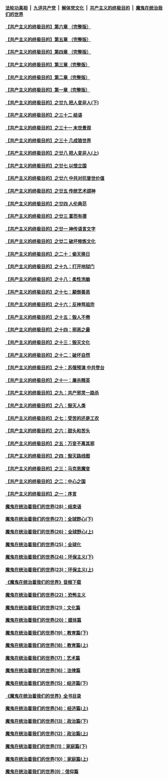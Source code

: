 ####  [法轮功真相](../../../../basic/blob/master/README.md?t=02130726) &nbsp;|&nbsp; [九评共产党](../../../../9ping.md/blob/master/README.md?t=02130726) &nbsp;|&nbsp; [解体党文化](../../../../jtdwh.md/blob/master/README.md?t=02130726)  &nbsp;|&nbsp; [共产主义的终极目的](../../../../gczydzjmd.md/blob/master/README.md?t=02130726) &nbsp;|&nbsp; [魔鬼在统治我们的世界](../../../../mgztzwmdsj.md/blob/master/README.md?t=02130726) 

#### [【共产主义的终极目的】第六章 （完整版）](../pages/nsc422/n11428913.md?t=02130726) 

#### [【共产主义的终极目的】第五章 （完整版）](../pages/nsc422/n11428912.md?t=02130726) 

#### [【共产主义的终极目的】第四章 （完整版）](../pages/nsc422/n11428907.md?t=02130726) 

#### [【共产主义的终极目的】第三章（完整版）](../pages/nsc422/n11428848.md?t=02130726) 

#### [【共产主义的终极目的】第二章（完整版）](../pages/nsc422/n11428831.md?t=02130726) 

#### [【共产主义的终极目的】第一章（完整版）](../pages/nsc422/n11417651.md?t=02130726) 

#### [【共产主义的终极目的】之廿九 把人变非人(下)](../pages/nsc422/n11344140.md?t=02130726) 

#### [【共产主义的终极目的】之三十二 结语](../pages/nsc422/n11360535.md?t=02130726) 

#### [【共产主义的终极目的】之三十一 末世景观](../pages/nsc422/n11351129.md?t=02130726) 

#### [【共产主义的终极目的】之三十 几成狼世界](../pages/nsc422/n11348280.md?t=02130726) 

#### [【共产主义的终极目的】之廿八 把人变非人(上)](../pages/nsc422/n11340492.md?t=02130726) 

#### [【共产主义的终极目的】之廿七 以恨立国](../pages/nsc422/n11336944.md?t=02130726) 

#### [【共产主义的终极目的】之廿六 中共对抗普世价值](../pages/nsc422/n11324785.md?t=02130726) 

#### [【共产主义的终极目的】之廿五 传统艺术颂神](../pages/nsc422/n11296396.md?t=02130726) 

#### [【共产主义的终极目的】之廿四 人伦典范](../pages/nsc422/n11296397.md?t=02130726) 

#### [【共产主义的终极目的】之廿三 富而有德](../pages/nsc422/n11283598.md?t=02130726) 

#### [【共产主义的终极目的】之廿一 神传语言文字](../pages/nsc422/n11263265.md?t=02130726) 

#### [【共产主义的终极目的】之廿二 破坏修炼文化](../pages/nsc422/n11245728.md?t=02130726) 

#### [【共产主义的终极目的】之二十：偷天换日](../pages/nsc422/n11238846.md?t=02130726) 

#### [【共产主义的终极目的】之十九：打开地狱门](../pages/nsc422/n11206376.md?t=02130726) 

#### [【共产主义的终极目的】之十八：柔性洗脑](../pages/nsc422/n11199994.md?t=02130726) 

#### [【共产主义的终极目的】之十七：颠倒善恶](../pages/nsc422/n11179782.md?t=02130726) 

#### [【共产主义的终极目的】之十六：反神骂祖宗](../pages/nsc422/n11166798.md?t=02130726) 

#### [【共产主义的终极目的】之十五：毁人不倦](../pages/nsc422/n11166792.md?t=02130726) 

#### [【共产主义的终极目的】之十四：邪恶之最](../pages/nsc422/n11150249.md?t=02130726) 

#### [【共产主义的终极目的】之十三：毁灭文化](../pages/nsc422/n11135227.md?t=02130726) 

#### [【共产主义的终极目的】之十二：破坏自然](../pages/nsc422/n11135214.md?t=02130726) 

#### [【共产主义的终极目的】之十：苏俄预演 中共登台](../pages/nsc422/n11118424.md?t=02130726) 

#### [【共产主义的终极目的】之十一：屠杀精英](../pages/nsc422/n11118442.md?t=02130726) 

#### [【共产主义的终极目的】之九：共产邪灵一路杀](../pages/nsc422/n11114139.md?t=02130726) 

#### [【共产主义的终极目的】之八：毁灭人类](../pages/nsc422/n11108503.md?t=02130726) 

#### [【共产主义的终极目的】之七：受苦的还是工农](../pages/nsc422/n11101809.md?t=02130726) 

#### [【共产主义的终极目的】之六：甜头和苦头](../pages/nsc422/n11096971.md?t=02130726) 

#### [【共产主义的终极目的】之五：万变不离其邪](../pages/nsc422/n11091285.md?t=02130726) 

#### [【共产主义的终极目的】之四：毁灭路线图](../pages/nsc422/n11086284.md?t=02130726) 

#### [【共产主义的终极目的】之三：马克思魔变](../pages/nsc422/n11061941.md?t=02130726) 

#### [【共产主义的终极目的】之二：中心之国](../pages/nsc422/n11047728.md?t=02130726) 

#### [【共产主义的终极目的】之一：序言](../pages/nsc422/n11086077.md?t=02130726) 

#### [魔鬼在统治着我们的世界(28)：结束语](../pages/nsc422/n10936246.md?t=02130726) 

#### [魔鬼在统治着我们的世界(27)：全球野心(下)](../pages/nsc422/n10928319.md?t=02130726) 

#### [魔鬼在统治着我们的世界(26)：全球野心(上)](../pages/nsc422/n10900318.md?t=02130726) 

#### [魔鬼在统治着我们的世界(25)：全球化](../pages/nsc422/n10788205.md?t=02130726) 

#### [魔鬼在统治着我们的世界(24)：环保主义(下)](../pages/nsc422/n10695307.md?t=02130726) 

#### [魔鬼在统治着我们的世界(23)：环保主义(上)](../pages/nsc422/n10688613.md?t=02130726) 

#### [《魔鬼在统治着我们的世界》音频下载](../pages/nsc422/n10635553.md?t=02130726) 

#### [魔鬼在统治着我们的世界(22)：恐怖主义](../pages/nsc422/n10614727.md?t=02130726) 

#### [魔鬼在统治着我们的世界(21)：文化篇](../pages/nsc422/n10597706.md?t=02130726) 

#### [魔鬼在统治着我们的世界(20)：媒体篇](../pages/nsc422/n10586579.md?t=02130726) 

#### [魔鬼在统治着我们的世界(19)：教育篇(下)](../pages/nsc422/n10564808.md?t=02130726) 

#### [魔鬼在统治着我们的世界(18)：教育篇(上)](../pages/nsc422/n10526970.md?t=02130726) 

#### [魔鬼在统治着我们的世界(17)：艺术篇](../pages/nsc422/n10499093.md?t=02130726) 

#### [魔鬼在统治着我们的世界(16)：法律篇](../pages/nsc422/n10485969.md?t=02130726) 

#### [魔鬼在统治着我们的世界(15)：经济篇(下)](../pages/nsc422/n10469975.md?t=02130726) 

#### [《魔鬼在统治着我们的世界》全书目录](../pages/nsc422/n10464261.md?t=02130726) 

#### [魔鬼在统治着我们的世界(14)：经济篇(上)](../pages/nsc422/n10457370.md?t=02130726) 

#### [魔鬼在统治着我们的世界(13)：政治篇(下)](../pages/nsc422/n10448270.md?t=02130726) 

#### [魔鬼在统治着我们的世界(12)：政治篇(上)](../pages/nsc422/n10444576.md?t=02130726) 

#### [魔鬼在统治着我们的世界(11)：家庭篇(下)](../pages/nsc422/n10440961.md?t=02130726) 

#### [魔鬼在统治着我们的世界(10)：家庭篇(上)](../pages/nsc422/n10435448.md?t=02130726) 

#### [魔鬼在统治着我们的世界(9)：信仰篇](../pages/nsc422/n10432159.md?t=02130726) 

